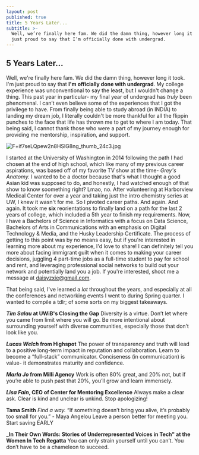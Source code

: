 ```yaml
---
layout: post
published: true
title: 5 Years Later...
subtitle: >-
  Well, we’re finally here fam. We did the damn thing, however long it took. I’m
  just proud to say that I’m officially done with undergrad.
---
```

## 5 Years Later...

Well, we're finally here fam. We did the damn thing, however long it took. I'm just proud to say that **I'm officially done with undergrad**. My college experience was unconventional to say the least, but I wouldn't change a thing. This past year in particular- my final year of undergrad has _truly_ been phenomenal. I can’t even believe some of the experiences that I got the privilege to have. From finally being able to study abroad (in INDIA) to landing my dream job, I literally couldn't be more thankful for all the flippin punches to the face that life has thrown me to get to where I am today. That being said, I cannot thank those who were a part of my journey enough for providing me mentorship, inspiration, and support. 

![F+if7seLQpew2n8HSlG8ng_thumb_24c3.jpg]({{site.baseurl}}/img/F+if7seLQpew2n8HSlG8ng_thumb_24c3.jpg)

I started at the University of Washington in 2014 following the path I had chosen at the end of high school, which like many of my previous career aspirations, was based off of my favorite TV show at the time- _Grey's Anatomy._ I wanted to be a doctor because that's what I thought a good Asian kid was supposed to do, and honestly, I had watched enough of that show to know soomething right? Lmao, no. After volunteering at Harborview Medical Center for over a year and taking just the intro chemistry series at UW, I knew it wasn't for me. So I pivoted career paths. And again. And again. It took me **six** reorientations to finally land on a path for the last 2 years of college, which included a 5th year to finish my requirements. Now, I have a Bachelors of Science in Informatics with a focus on Data Science, Bachelors of Arts in Communications with an emphasis on Digital Technology & Media, and the Husky Leadership Certificate. The process of getting to this point was by no means easy, but if you're interested in learning more about my experience, I'd love to share! I can definitely tell you more about facing immigrant guilt when it comes to making your career decisions, juggling 4 part-time jobs as a full-time student to pay for school and rent, and leveraging professional social networks to build out your network and potentially land you a job. If you're interested, shoot me a message at daisyzxie@gmail.com.

That being said, I've learned a _lot_ throughout the years, and especially at all the conferences and networking events I went to during Spring quarter. I wanted to compile a tdlr; of some sorts on my biggest takeaways.

**_Tim Salau_ at UWiB's Closing the Gap**
Diversity is a virtue. Don’t let where you came from limit where you will go. Be more intentional about surrounding yourself with diverse communities, especially those that don’t look like you.

**_Lucas Welch_ from Highspot** 
The power of transparency and truth will lead to a positive long-term impact in reputation and collaboration.
Learn to become a “full-stack” communicator. Conciseness (in communication) is value- it demonstrates maturity and confidence.

**_Marla Jo_ from Milli Agency**
Work is often 80% great, and 20% not, but if you’re able to push past that 20%, you’ll grow and learn immensely.

**_Lisa Fain_, CEO of Center for Mentoring Excellence**
Always make a clear ask. Clear is kind and unclear is unkind. Stop apologizing!

**Tama Smith**
_Find a way._ “If something doesn’t bring you alive, it’s probably too small for you.” - Maya Angelou
Leave a person better for meeting you. Start saving EARLY

**_In Their Own Words: Stories of Underrepresented Voices in Tech" at the Women In Tech Regatta**
You can only strain yourself until you can’t. You don’t have to be a chameleon to succeed.





